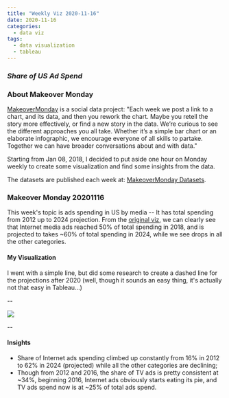 ```yaml
---
title: "Weekly Viz 2020-11-16"
date: 2020-11-16
categories:
  - data viz
tags:
  - data visualization
  - tableau
---
```


### *Share of US Ad Spend*


### About Makeover Monday

[MakeoverMonday](http://www.makeovermonday.co.uk/) is a social data project:
"Each week we post a link to a chart, and its data, and then you rework the chart.
Maybe you retell the story more effectively, or find a new story in the data.
We’re curious to see the different approaches you all take. Whether it’s a simple bar chart or an elaborate infographic, we encourage everyone of all skills to partake.
Together we can have broader conversations about and with data."

Starting from Jan 08, 2018, I decided to put aside one hour on Monday weekly to create some visualization and find some insights from the data.

The datasets are published each week at: [MakeoverMonday Datasets](http://www.makeovermonday.co.uk/data/).

### Makeover Monday 20201116

This week's topic is ads spending in US by media -- It has total spending from 2012 up to 2024 projection. From the [original viz](https://www.visualcapitalist.com/majority-advertising-dollars-spent-online/), we can clearly see that Internet media ads reached 50% of total spending in 2018, and is projected to takes ~60% of total spending in 2024, while we see drops in all the other categories.  

#### My Visualization

I went with a simple line, but did some research to create a dashed line for the projections after 2020 (well, though it sounds an easy thing, it's actually not that easy in Tableau...)  

--  
<div class='tableauPlaceholder' id='viz1605585007282' style='position: relative'>
<noscript><a href='#'>
  <img alt=' ' src='https:&#47;&#47;public.tableau.com&#47;static&#47;images&#47;Ma&#47;MakeOverMonday20201116ShareofUSAdSpend&#47;USAdsSpending&#47;1_rss.png' style='border: none' />
</a></noscript>
<object class='tableauViz'  style='display:none;'>
  <param name='host_url' value='https%3A%2F%2Fpublic.tableau.com%2F' />
  <param name='embed_code_version' value='3' />
  <param name='site_root' value='' />
  <param name='name' value='MakeOverMonday20201116ShareofUSAdSpend&#47;USAdsSpending' />
  <param name='tabs' value='no' />
  <param name='toolbar' value='yes' />
  <param name='static_image' value='https:&#47;&#47;public.tableau.com&#47;static&#47;images&#47;Ma&#47;MakeOverMonday20201116ShareofUSAdSpend&#47;USAdsSpending&#47;1.png' />
  <param name='animate_transition' value='yes' />
  <param name='display_static_image' value='yes' />
  <param name='display_spinner' value='yes' />
  <param name='display_overlay' value='yes' />
  <param name='display_count' value='yes' />
  <param name='language' value='en' />
  <param name='filter' value='publish=yes' />
</object></div>           
<script type='text/javascript'>     
  var divElement = document.getElementById('viz1605585007282');           
  var vizElement = divElement.getElementsByTagName('object')[0];          
  if ( divElement.offsetWidth > 800 ) { vizElement.style.width='800px';vizElement.style.height='627px';} else if ( divElement.offsetWidth > 500 ) { vizElement.style.width='800px';vizElement.style.height='627px';} else { vizElement.style.width='100%';vizElement.style.height='727px';}                     var scriptElement = document.createElement('script');                    scriptElement.src = 'https://public.tableau.com/javascripts/api/viz_v1.js';         
  vizElement.parentNode.insertBefore(scriptElement, vizElement);           
</script>
  
  
--  

#### Insights
* Share of Internet ads spending climbed up constantly from 16% in 2012 to 62% in 2024 (projected) while all the other categories are declining;  
* Though from 2012 and 2016, the share of TV ads is pretty consistent at ~34%, beginning 2016, Internet ads obviously starts eating its pie, and TV ads spend now is at ~25% of total ads spend.  

